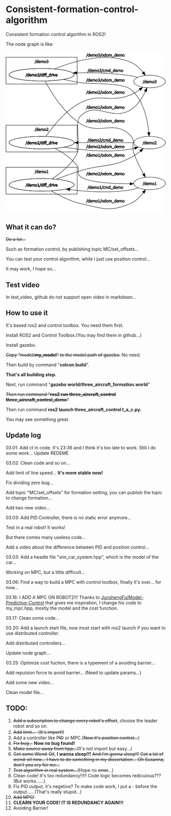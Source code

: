 # Consistent-formation-control-algorithm
Consistent formation control algorithm in ROS2!

The node graph is like:

![a node graph](./image/rosgraph.png)

## What it can do?

~~Do a lot...~~

Such as formation control, by publishing topic MC/set_offsets...

You can test your control algorithm, while I just use position control...

It may work, I hope so...

## Test video

In test_video, github do not support open video in markdown...

## How to use it

It's based ros2 and control toolbox. You need them first.

Install ROS2 and Control Toolbox.(You may find them in github...)

Install gazebo.

~~Copy "model/**my_model**" to the model path of gazebo.~~ No need.

Then build by command "**colcon build**".

**That's all building step.**

Next, run command "**gazebo world/three_aircraft_formation.world**"

~~Then run command "**ros2 run three_aircraft_control three_aircraft_control_demo**"~~

Then run command **ros2 launch three_aircraft_control t_a_c.py.**

You may see something great.

## Update log

03.01: Add ct in code. It's 23:36 and I think it's too late to work. Still I do some work... Update REDEME

03.02: Clean code and so on...

Add limit of line speed... **It's more stable now!**

Fix dividing zero bug...

Add topic "MC/set_offsets" for formation setting, you can publish the topic to change formation...

Add two new video...

03.03: Add PID Controller, there is no  static error anymore...

Test in a real robot! It works!

But there comes many useless code...

Add a video about the difference between PID and position control...

03.03: Add a headle file "sim_car_system.hpp", which is the model of the car...

Working on MPC, but a little difficult...

03.06: Find a way to build a MPC with control toolbox, finally it's over... for now...

03.16: I ADD A MPC ON ROBOT2!!! Thanks to [JunshengFu/Model-Predictive-Control](https://github.com/JunshengFu/Model-Predictive-Control) that gives me inspiration, I change his code to my_mpc.hpp, mostly the model and the cost function.

03.17: Clean some code...

03.20: Add a launch start file, now must start with ros2 launch if you want to use distributed controller.

Add distributed controllers...

Update node graph...

03.25: Optimize cost fuction, there is a typement of a avoiding barrier...

Add repulsion force to avoid barrier... (Need to update params...)

Add some new video...

Clean model file...

## TODO:

1. ~~Add a subscription to change every robot's offset~~, choose the leader robot and so on.
2. ~~Add limit...（It's import!)~~
3. Add a controller like ~~PID~~ or MPC.(~~Now it's position control...~~)
4. ~~Fix bug...~~ **Now no bug found!**
5. ~~Make source away from hpp...~~(It's not import but easy...)
6. ~~Get some Wend-Oil~~, **I wanna sleep!!!** ~~And I'm gonna sleep!!!~~ ~~Got a lot of wend-oil now... I have to do something in my dissertation... Oh Susanna, don't you cry for me...~~
7. ~~Test algorithm in real system...~~(Hope no ~~error~~...)
8. Clean code! It's too redundancy!!!!! Code logic becomes rediculous??? (But works......)
9. Fix PID output, it's negetive? To make code work, I put a - before the output......(That's really stupid...)
10. ~~Add MPC!~~
11. **CLEARN YOUR CODE! IT IS REDUNDANCY AGAIN!!!**
12. Avoiding Barrier!
